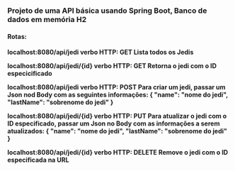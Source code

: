 ### Projeto de uma API básica usando Spring Boot, Banco de dados em memória H2
#### Rotas:
**localhost:8080/api/jedi
verbo HTTP: GET
Lista todos os Jedis**

**localhost:8080/api/jedi/{id}
verbo HTTP: GET
Retorna o jedi com o ID especicificado**

**localhost:8080/api/jedi
verbo HTTP: POST
Para criar um jedi, passar um Json nod Body com as seguintes informações:
{
  "name": "nome do jedi",
  "lastName": "sobrenome do jedi"
}**

**localhost:8080/api/jedi/{id}
verbo HTTP: PUT
Para atualizar o jedi com o ID especificado, passar um Json no Body com as informações a serem atualizados:
{
  "name": "nome do jedi",
  "lastName": "sobrenome do jedi"
}**

**localhost:8080/api/jedi/{id}
verbo HTTP: DELETE
Remove o jedi com o ID especificada na URL**





